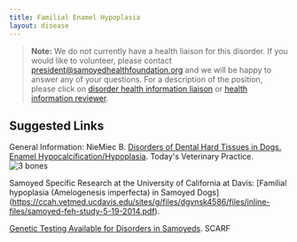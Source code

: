 ```yaml
---
title: Familial Enamel Hypoplasia
layout: disease
---
```


> **Note:** We do not currently have a health liaison for this disorder.
> If you would like to volunteer, please contact
> [president@samoyedhealthfoundation.org](mailto:president@samoyedhealthfoundation.org?subject=Questions%20about%20becoming%20a%20Health%20Information%20Liaison%20or%20Reviewer)
> and we will be happy to answer any of your questions.
> For a description of the position, please click on
> [disorder health information liaison](/become-a-health-information-liaison)
> or
> [health information reviewer](/become-a-health-information-reviewer).

## Suggested Links

General Information: NieMiec B. [Disorders of Dental Hard Tissues in Dogs. Enamel Hypocalcification/Hypoplasia](https://todaysveterinarypractice.com/disorders-of-dental-hard-tissues-in-dogs). Today's Veterinary Practice.![3 bones](/img/3-bones.png)

Samoyed Specific Research at the University of California at Davis: [Familial hypoplasia (Amelogenesis imperfecta) in Samoyed Dogs] (https://ccah.vetmed.ucdavis.edu/sites/g/files/dgvnsk4586/files/inline-files/samoyed-feh-study-5-19-2014.pdf).

[Genetic Testing Available for Disorders in Samoyeds](/diseases/genetic-disorders/). SCARF
